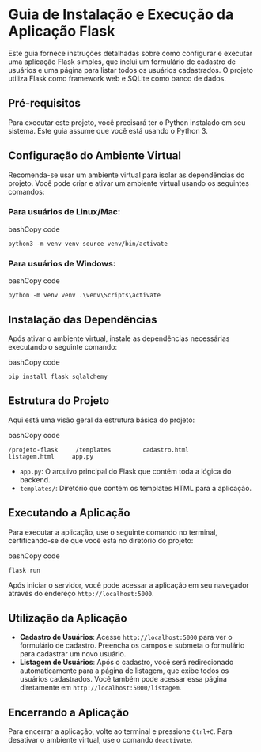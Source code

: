 
# Guia de Instalação e Execução da Aplicação Flask

Este guia fornece instruções detalhadas sobre como configurar e executar uma aplicação Flask simples, que inclui um formulário de cadastro de usuários e uma página para listar todos os usuários cadastrados. O projeto utiliza Flask como framework web e SQLite como banco de dados.

## Pré-requisitos

Para executar este projeto, você precisará ter o Python instalado em seu sistema. Este guia assume que você está usando o Python 3.

## Configuração do Ambiente Virtual

Recomenda-se usar um ambiente virtual para isolar as dependências do projeto. Você pode criar e ativar um ambiente virtual usando os seguintes comandos:

### Para usuários de Linux/Mac:

bashCopy code

`python3 -m venv venv source venv/bin/activate`

### Para usuários de Windows:

bashCopy code

`python -m venv venv .\venv\Scripts\activate`

## Instalação das Dependências

Após ativar o ambiente virtual, instale as dependências necessárias executando o seguinte comando:

bashCopy code

`pip install flask sqlalchemy`

## Estrutura do Projeto

Aqui está uma visão geral da estrutura básica do projeto:

bashCopy code

`/projeto-flask     /templates         cadastro.html         listagem.html     app.py`

- `app.py`: O arquivo principal do Flask que contém toda a lógica do backend.
- `templates/`: Diretório que contém os templates HTML para a aplicação.

## Executando a Aplicação

Para executar a aplicação, use o seguinte comando no terminal, certificando-se de que você está no diretório do projeto:

bashCopy code

`flask run`

Após iniciar o servidor, você pode acessar a aplicação em seu navegador através do endereço `http://localhost:5000`.

## Utilização da Aplicação

- **Cadastro de Usuários**: Acesse `http://localhost:5000` para ver o formulário de cadastro. Preencha os campos e submeta o formulário para cadastrar um novo usuário.
- **Listagem de Usuários**: Após o cadastro, você será redirecionado automaticamente para a página de listagem, que exibe todos os usuários cadastrados. Você também pode acessar essa página diretamente em `http://localhost:5000/listagem`.

## Encerrando a Aplicação

Para encerrar a aplicação, volte ao terminal e pressione `Ctrl+C`. Para desativar o ambiente virtual, use o comando `deactivate`.
